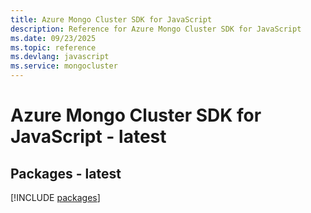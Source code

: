 ```yaml
---
title: Azure Mongo Cluster SDK for JavaScript
description: Reference for Azure Mongo Cluster SDK for JavaScript
ms.date: 09/23/2025
ms.topic: reference
ms.devlang: javascript
ms.service: mongocluster
---
```

# Azure Mongo Cluster SDK for JavaScript - latest
## Packages - latest
[!INCLUDE [packages](mongo-cluster-index.md)]